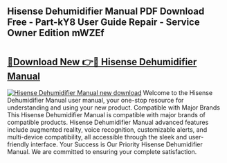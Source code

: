 ## Hisense Dehumidifier Manual PDF Download Free - Part-kY8 User Guide Repair - Service Owner Edition mWZEf

# <h2><a href="http://bc41251.oget.top/?id=Hisense+Dehumidifier+Manual">🔗Download New 👉🔴 Hisense Dehumidifier Manual</a></h2>

[![Hisense Dehumidifier Manual new download](https://i.imgur.com/5g1atiW.png)](http://bc41251.oget.top/?id=Hisense+Dehumidifier+Manual)
Welcome to the Hisense Dehumidifier Manual user manual, your one-stop resource for understanding and using your new product. Compatible with Major Brands This Hisense Dehumidifier Manual is compatible with major brands of compatible products. Hisense Dehumidifier Manual advanced features include augmented reality, voice recognition, customizable alerts, and multi-device compatibility, all accessible through the sleek and user-friendly interface. Your Success is Our Priority Hisense Dehumidifier Manual. We are committed to ensuring your complete satisfaction.
